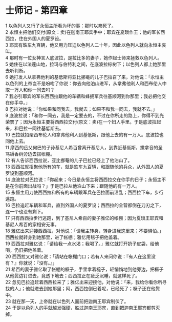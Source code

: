 # 士师记 - 第四章
  
 1 以色列人又行了永恒主所看为坏的事：那时以笏死了。  
 2 永恒主把他们交付(原文：卖)在迦南王耶宾手中；耶宾在夏琐作王；他的军长西西拉，住在外国人的夏罗设。  
 3 耶宾有鉄车九百辆，他又用力压迫以色列人二十年，因此以色列人就向永恒主哀叫。  
 4 那时有一位女神言人底波拉，是拉比多的妻子，她作起士师来拯救以色列人。  
 5 她住在以法莲山地，拉玛与伯特利之间，在底波拉棕树下；以色列人都上她那里去听判断。  
 6 她打发人从拿弗他利的基低斯将亚比挪菴的儿子巴拉召了来，对他说：「永恒主以色列的上帝岂不是吩咐了你说：你去向他泊山进军，从拿弗他利人和西布伦人中取一万人和你一同去吗？  
 7 我必引耶宾的军长西西拉跟他的车辆和蜂拥军兵往基顺河到你那里；我必把他交在你手中。」  
 8 巴拉对她说：「你如果和同我去，我就去；如果不和我一同去，我就不去。」  
 9 底波拉说：「和你一同去，我是一定要去的，不过在你所走的路上，你得不到光荣罢了；因为永恒主要将西西拉交付(原文：卖)在一个妇人手里。于是底波拉起来，和巴拉一同往基低斯去。  
 10 巴拉就招聚西布伦人和拿弗他利人到基低斯，跟他上去的有一万人。底波拉也同他上去。  
 11 摩西的岳父何巴的子孙基尼人希百曾离开基尼人，到靠近基低斯，撒拿音的圣笃耨香树旁边去搭帐棚。  
 12 有人告诉西西拉说，亚比挪菴的儿子巴拉已经上了他泊山了。  
 13 西西拉就招聚他所有的车，就是鉄车九百辆，和跟随他的兵众，从外国人的夏罗设到基顺河。  
 14 底波拉对巴拉说：「你起来；今日是永恒主将西西拉交在你手的日子；永恒主不是在你前面出战吗？」于是巴拉从他泊山下来；跟随他的有一万人。  
 15 永恒主用刀使西西拉和所有的车辆跟军兵在巴拉面前溃乱；西西拉下车，步行逃跑。  
 16 巴拉追赶车辆和军兵，直到外国人的夏罗设；西西拉的全营都倒在刀刃之下，连一个也没有剩下。  
 17 只有西西拉步行逃跑，到了基尼人希百的妻子雅亿的帐棚；因为夏琐王耶宾和基尼人希百的家相安无事。  
 18 雅亿出来迎接西西拉，对他说：「请我主转身，转身进我这里来；不要惧怕。」西西拉就转身到她那里，进了帐棚；雅忆用毯子把他盖着。  
 19 西西拉对雅亿说：「请给我一点水渴；我喝了。」雅亿就打开奶子皮袋，给他喝，仍旧把他盖着。  
 20 西西拉又对雅亿说：「请站在帐棚门口；若有人来问你说：『有人在这里没有？』你就说：『没有。』」  
 21 希百的妻子雅亿取了帐棚的橛子，手里拿着槌子，轻悄悄地到他旁边，把橛子从他鬓边钉进去，竟透下地去；西西拉正在疲乏沉睡，就这样死了。  
 22 忽见巴拉追赶着西西拉来了；雅亿出来迎接他，对他说：「来，我给你看你所寻找的人」；他就进去到她那里；阿，西西拉倒已着呢，已经死了；橛子还在他鬓中。  
 23 就在那一天，上帝就在以色列人面前把迦南王耶宾制伏了。  
 24 于是以色列人的手就越发强硬，胜过迦南王耶宾，直到把迦南王耶宾都剪灭掉。